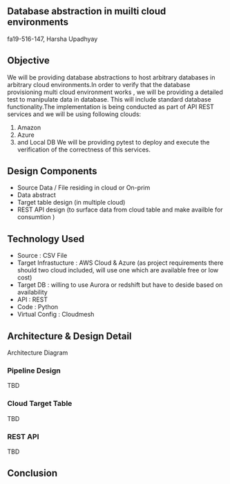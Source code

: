 ##  Database abstraction in muilti cloud environments

fa19-516-147, Harsha Upadhyay

## Objective

We will be providing database abstractions to host arbitrary databases in arbitrary cloud environments.In order to verify that the database provisioning multi cloud environment works , we will be providing a detailed test to manipulate data in database. This will include standard database functionality.The implementation is being conducted as part of API REST services and we will be using following clouds: 
1. Amazon
1. Azure 
1. and Local DB
We will be providing pytest to deploy and execute the verification of the correctness of this services.

## Design Components 

* Source Data / File residing in cloud or On-prim
* Data abstract
* Target table design (in multiple cloud) 
* REST API design (to surface data from cloud table and make availble for consumtion )

## Technology Used

* Source : CSV File
* Target Infrastucture : AWS Cloud  & Azure (as project requirements there should two cloud included, will use one which are available free or low cost)
* Target DB : willing to use Aurora or redshift but have to deside based on availability
* API : REST
* Code : Python
* Virtual Config : Cloudmesh

## Architecture & Design Detail 

Architecture Diagram 

### Pipeline Design
   
TBD
 
### Cloud Target Table 

TBD

### REST API
TBD

## Conclusion
